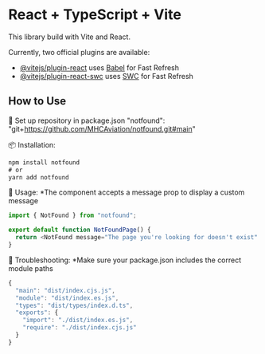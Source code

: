 # React + TypeScript + Vite

This library build with Vite and React.

Currently, two official plugins are available:

- [@vitejs/plugin-react](https://github.com/vitejs/vite-plugin-react/blob/main/packages/plugin-react/README.md) uses [Babel](https://babeljs.io/) for Fast Refresh
- [@vitejs/plugin-react-swc](https://github.com/vitejs/vite-plugin-react-swc) uses [SWC](https://swc.rs/) for Fast Refresh

## How to Use

🔧 Set up repository in package.json
"notfound": "git+https://github.com/MHCAviation/notfound.git#main"

📦 Installation:
```js
npm install notfound
# or
yarn add notfound
```

🚀 Usage:
*The component accepts a message prop to display a custom message

```js
import { NotFound } from "notfound";

export default function NotFoundPage() {
  return <NotFound message="The page you're looking for doesn't exist" />;
}
```

🐛 Troubleshooting:
*Make sure your package.json includes the correct module paths

```js
{
  "main": "dist/index.cjs.js",
  "module": "dist/index.es.js",
  "types": "dist/types/index.d.ts",
  "exports": {
    "import": "./dist/index.es.js",
    "require": "./dist/index.cjs.js"
  }
}
```